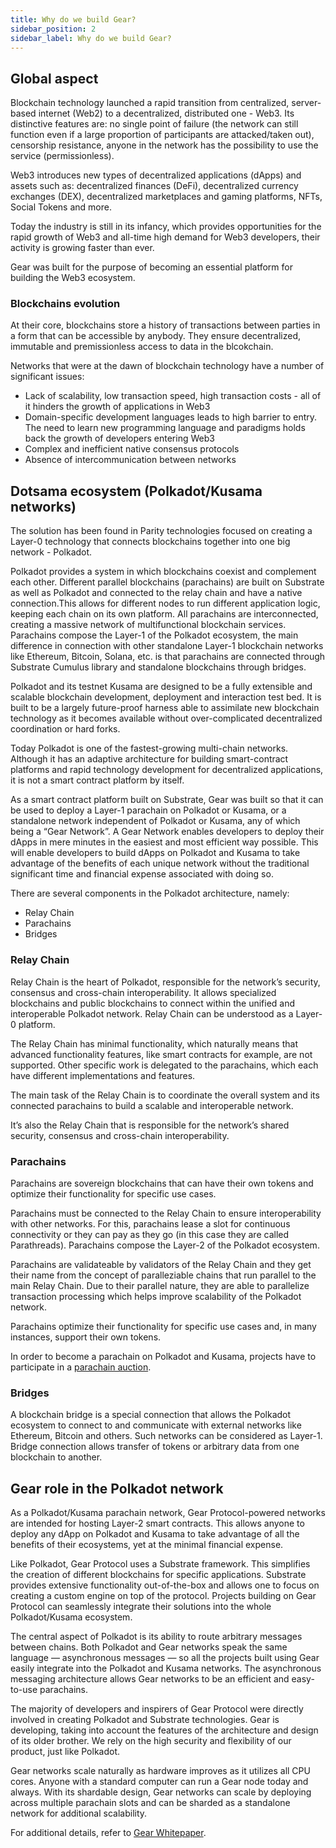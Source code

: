 ```yaml
---
title: Why do we build Gear?
sidebar_position: 2
sidebar_label: Why do we build Gear?
---
```


## Global aspect

Blockchain technology launched a rapid transition from centralized, server-based internet (Web2) to a decentralized, distributed one - Web3. Its distinctive features are: no single point of failure (the network can still function even if a large proportion of participants are attacked/taken out), censorship resistance, anyone in the network has the possibility to use the service (permissionless).

Web3 introduces new types of decentralized applications (dApps) and assets such as: decentralized finances (DeFi), decentralized currency exchanges (DEX), decentralized marketplaces and gaming platforms, NFTs, Social Tokens and more.

Today the industry is still in its infancy, which provides opportunities for the rapid growth of Web3 and all-time high demand for Web3 developers, their activity is growing faster than ever.

Gear was built for the purpose of becoming an essential platform for building the Web3 ecosystem.

### Blockchains evolution

At their core, blockchains store a history of transactions between parties in a form that can be accessible by anybody. They ensure decentralized, immutable and premissionless access to data in the blcokchain.

Networks that were at the dawn of blockchain technology have a number of significant issues:

- Lack of scalability, low transaction speed, high transaction costs - all of it hinders the growth of applications in Web3
- Domain-specific development languages leads to high barrier to entry. The need to learn new programming language and paradigms holds back the growth of developers entering Web3
- Complex and inefficient native consensus protocols
- Absence of intercommunication between networks 


## Dotsama ecosystem (Polkadot/Kusama networks)

The solution has been found in Parity technologies focused on creating a Layer-0 technology that connects blockchains together into one big network - Polkadot.

Polkadot provides a system in which blockchains coexist and complement each other. Different parallel blockchains (parachains) are built on Substrate as well as Polkadot and connected to the relay chain and have a native connection.This allows for different nodes to run different application logic, keeping each chain on its own platform. All parachains are interconnected, creating a massive network of multifunctional blockchain services. Parachains compose the Layer-1 of the Polkadot ecosystem, the main difference in connection with other standalone Layer-1 blockchain networks like Ethereum, Bitcoin, Solana, etc. is that parachains are connected through Substrate Cumulus library and standalone blockchains through bridges.

Polkadot and its testnet Kusama are designed to be a fully extensible and scalable blockchain development, deployment and interaction test bed. It is built to be a largely future-proof harness able to assimilate new blockchain technology as it becomes available without over-complicated decentralized coordination or hard forks. 

Today Polkadot is one of the fastest-growing multi-chain networks. Although it has an adaptive architecture for building smart-contract platforms and rapid technology development for decentralized applications, it is not a smart contract platform by itself.

As a smart contract platform built on Substrate, Gear was built so that it can be used to deploy a Layer-1 parachain on Polkadot or Kusama, or a standalone network independent of Polkadot or Kusama, any of which being a “Gear Network”. A Gear Network enables developers to deploy their dApps in mere minutes in the easiest and most efficient way possible. This will enable developers to build dApps on Polkadot and Kusama to take advantage of the benefits of each unique network without the traditional significant time and financial expense associated with doing so.

There are several components in the Polkadot architecture, namely:

 - Relay Chain
 - Parachains
 - Bridges

### Relay Chain

Relay Chain is the heart of Polkadot, responsible for the network’s security, consensus and cross-chain interoperability. It allows specialized blockchains and public blockchains to connect within the unified and interoperable Polkadot network. Relay Chain can be understood as a Layer-0 platform.

The Relay Chain has minimal functionality, which naturally means that advanced functionality features, like smart contracts for example, are not supported. Other specific work is delegated to the parachains, which each have different implementations and features.

The main task of the Relay Chain is to coordinate the overall system and its connected parachains to build a scalable and interoperable network.

It’s also the Relay Chain that is responsible for the network’s shared security, consensus and cross-chain interoperability.

### Parachains

Parachains are sovereign blockchains that can have their own tokens and optimize their functionality for specific use cases.

Parachains must be connected to the Relay Chain to ensure interoperability with other networks. For this, parachains lease a slot for continuous connectivity or they can pay as they go (in this case they are called Parathreads). Parachains compose the Layer-2 of the Polkadot ecosystem.

Parachains are validateable by validators of the Relay Chain and they get their name from the concept of paralleziable chains that run parallel to the main Relay Chain. Due to their parallel nature, they are able to parallelize transaction processing which helps improve scalability of the Polkadot network.

Parachains optimize their functionality for specific use cases and, in many instances, support their own tokens.

In order to become a parachain on Polkadot and Kusama, projects have to participate in a [parachain auction](https://parachains.info/auctions).

### Bridges

A blockchain bridge is a special connection that allows the Polkadot ecosystem to connect to and communicate with external networks like Ethereum, Bitcoin and others. Such networks can be considered as Layer-1. Bridge connection allows transfer of tokens or arbitrary data from one blockchain to another.

## Gear role in the Polkadot network

As a Polkadot/Kusama parachain network, Gear Protocol-powered networks are intended for hosting Layer-2 smart contracts. This allows anyone to deploy any dApp on Polkadot and Kusama to take advantage of all the benefits of their ecosystems, yet at the minimal financial expense.

Like Polkadot, Gear Protocol uses a Substrate framework. This simplifies the creation of different blockchains for specific applications. Substrate provides extensive functionality out-of-the-box and allows one to focus on creating a custom engine on top of the protocol. Projects building on Gear Protocol can seamlessly integrate their solutions into the whole Polkadot/Kusama ecosystem.

The central aspect of Polkadot is its ability to route arbitrary messages between chains. Both Polkadot and Gear networks speak the same language — asynchronous messages — so all the projects built using Gear easily integrate into the Polkadot and Kusama networks. The asynchronous messaging architecture allows Gear networks to be an efficient and easy-to-use parachains.

The majority of developers and inspirers of Gear Protocol were directly involved in creating Polkadot and Substrate technologies. Gear is developing, taking into account the features of the architecture and design of its older brother. We rely on the high security and flexibility of our product, just like Polkadot.

Gear networks scale naturally as hardware improves as it utilizes all CPU cores. Anyone with a standard computer can run a Gear node today and always. With its shardable design, Gear networks can scale by deploying across multiple parachain slots and can be sharded as a standalone network for additional scalability.

For additional details, refer to [Gear Whitepaper](https://whitepaper.gear-tech.io/).
